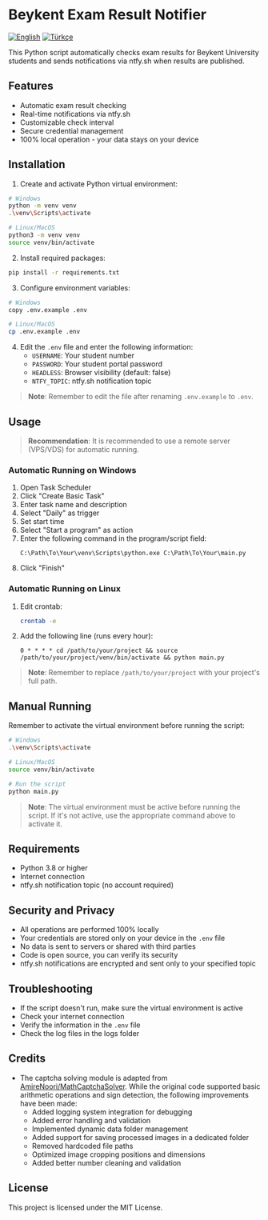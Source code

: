 # Beykent Exam Result Notifier

[![English](https://img.shields.io/badge/English-EN-blue)](README.en.md)
[![Türkçe](https://img.shields.io/badge/Türkçe-TR-red)](README.md)

This Python script automatically checks exam results for Beykent University students and sends notifications via ntfy.sh when results are published.

## Features

- Automatic exam result checking
- Real-time notifications via ntfy.sh
- Customizable check interval
- Secure credential management
- 100% local operation - your data stays on your device

## Installation

1. Create and activate Python virtual environment:

```bash
# Windows
python -m venv venv
.\venv\Scripts\activate

# Linux/MacOS
python3 -m venv venv
source venv/bin/activate
```

2. Install required packages:

```bash
pip install -r requirements.txt
```

3. Configure environment variables:

```bash
# Windows
copy .env.example .env

# Linux/MacOS
cp .env.example .env
```

4. Edit the `.env` file and enter the following information:
   - `USERNAME`: Your student number
   - `PASSWORD`: Your student portal password
   - `HEADLESS`: Browser visibility (default: false)
   - `NTFY_TOPIC`: ntfy.sh notification topic

> **Note**: Remember to edit the file after renaming `.env.example` to `.env`.

## Usage

> **Recommendation**: It is recommended to use a remote server (VPS/VDS) for automatic running.

### Automatic Running on Windows

1. Open Task Scheduler
2. Click "Create Basic Task"
3. Enter task name and description
4. Select "Daily" as trigger
5. Set start time
6. Select "Start a program" as action
7. Enter the following command in the program/script field:
   ```
   C:\Path\To\Your\venv\Scripts\python.exe C:\Path\To\Your\main.py
   ```
8. Click "Finish"

### Automatic Running on Linux

1. Edit crontab:
   ```bash
   crontab -e
   ```

2. Add the following line (runs every hour):
   ```
   0 * * * * cd /path/to/your/project && source /path/to/your/project/venv/bin/activate && python main.py
   ```

> **Note**: Remember to replace `/path/to/your/project` with your project's full path.

## Manual Running

Remember to activate the virtual environment before running the script:

```bash
# Windows
.\venv\Scripts\activate

# Linux/MacOS
source venv/bin/activate

# Run the script
python main.py
```

> **Note**: The virtual environment must be active before running the script. If it's not active, use the appropriate command above to activate it.

## Requirements

- Python 3.8 or higher
- Internet connection
- ntfy.sh notification topic (no account required)

## Security and Privacy

- All operations are performed 100% locally
- Your credentials are stored only on your device in the `.env` file
- No data is sent to servers or shared with third parties
- Code is open source, you can verify its security
- ntfy.sh notifications are encrypted and sent only to your specified topic

## Troubleshooting

- If the script doesn't run, make sure the virtual environment is active
- Check your internet connection
- Verify the information in the `.env` file
- Check the log files in the logs folder

## Credits

- The captcha solving module is adapted from [AmireNoori/MathCaptchaSolver](https://github.com/AmireNoori/MathCaptchaSolver). While the original code supported basic arithmetic operations and sign detection, the following improvements have been made:
  - Added logging system integration for debugging
  - Added error handling and validation
  - Implemented dynamic data folder management
  - Added support for saving processed images in a dedicated folder
  - Removed hardcoded file paths
  - Optimized image cropping positions and dimensions
  - Added better number cleaning and validation

## License

This project is licensed under the MIT License. 